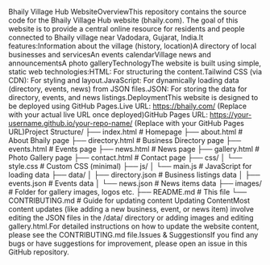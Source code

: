 Bhaily Village Hub WebsiteOverviewThis repository contains the source code for the Bhaily Village Hub website (bhaily.com). The goal of this website is to provide a central online resource for residents and people connected to Bhaily village near Vadodara, Gujarat, India.It features:Information about the village (history, location)A directory of local businesses and servicesAn events calendarVillage news and announcementsA photo galleryTechnologyThe website is built using simple, static web technologies:HTML: For structuring the content.Tailwind CSS (via CDN): For styling and layout.JavaScript: For dynamically loading data (directory, events, news) from JSON files.JSON: For storing the data for directory, events, and news listings.DeploymentThis website is designed to be deployed using GitHub Pages.Live URL: https://bhaily.com/ (Replace with your actual live URL once deployed)GitHub Pages URL: https://your-username.github.io/your-repo-name/ (Replace with your GitHub Pages URL)Project Structure/
├── index.html         # Homepage
├── about.html         # About Bhaily page
├── directory.html     # Business Directory page
├── events.html        # Events page
├── news.html          # News page
├── gallery.html       # Photo Gallery page
├── contact.html       # Contact page
├── css/
│   └── style.css      # Custom CSS (minimal)
├── js/
│   └── main.js        # JavaScript for loading data
├── data/
│   ├── directory.json # Business listings data
│   ├── events.json    # Events data
│   └── news.json      # News items data
├── images/            # Folder for gallery images, logos etc.
├── README.md          # This file
└── CONTRIBUTING.md    # Guide for updating content
Updating ContentMost content updates (like adding a new business, event, or news item) involve editing the JSON files in the /data/ directory or adding images and editing gallery.html.For detailed instructions on how to update the website content, please see the CONTRIBUTING.md file.Issues & SuggestionsIf you find any bugs or have suggestions for improvement, please open an issue in this GitHub repository.